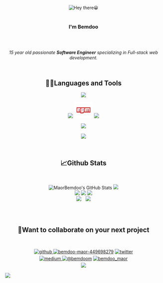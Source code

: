 <p align="center"><img src="https://www.funimada.com/assets/images/cards/big/hello-4.gif" alt="Hey there😀"></p>

<h3 align="center"><br>
<b>I'm Bemdoo</b></h3><br><br>

<p align="center"><i>15 year old passionate <b>Software Engineer</b> specializing in Full-stack web development.</i></p><br>

<h2 align="center">👨‍💻Languages and Tools</h2>
<p align="center">
   <img src="https://skillicons.dev/icons?i=html,css,bootstrap,sass,js,jquery,react,git"/>
</p>

<p align="center">
   <img src="https://skillicons.dev/icons?i=github,bash,figma"/>
   <img width="60" height="50px" src="./assets/npm logo.png" alt="npm"/>
   <img src="https://skillicons.dev/icons?i=webpack,vite,redux,py"/>
</p>

<p align="center">
   <img src="https://skillicons.dev/icons?i=django,cpp,arduino,idea,powershell,markdown,materialui,typescript"/>
</p>

<p align="center">
   <img src="https://skillicons.dev/icons?i=nextjs,visualstudio,vscode,vim,jenkins,atom,wordpress,codepen"/>
</p><br>

<h2 align="center">📈Github Stats</h2><br>
<p align="center">
   <img  alt="MaorBemdoo's GitHub Stats" src="https://github-readme-stats.vercel.app/api?username=MaorBemdoo&theme=blueberry&show_icons=true&hide_border=false&count_private=true"/>
   <img src="https://github-readme-streak-stats.herokuapp.com/?user=MaorBemdoo&theme=blueberry"/>
   <br>
   <img src="https://github-profile-summary-cards.vercel.app/api/cards/profile-details?username=MaorBemdoo&theme=zenburn">
   <img src="https://github-readme-activity-graph.vercel.app/graph?username=MaorBemdoo&theme=gruvbox">
   <img src="https://github-readme-stats.vercel.app/api/top-langs?username=MaorBemdoo&layout=pie&theme=dracula&langs_count=7"/><br>
   <img src="https://stats.quine.sh/MaorBemdoo/dependencies?theme=dark" height="230px" style="margin-right: 10px;">
   <img src="https://github-profile-trophy.vercel.app/?username=MaorBemdoo&theme=gitdimmed&row=2&column=3">
</p><br><br>

<h2 align="center">🤼Want to collaborate on  your next project</h2><br>
<p align="center">
<a href="https://github.com/MaorBemdoo">
<img src="https://img.shields.io/badge/github-%2324292e.svg?&style=for-the-badge&logo=github&logoColor=white" alt=github style="margin-bottom: 5px;" />
</a>
<a href="https://linkedin.com/in/bemdoo-maor-449698279" target="_blank"><img src="https://img.shields.io/badge/linkedin-blue.svg?&style=for-the-badge&logo=linkedin&logoColor=white" style="margin-bottom: 5px;" alt="bemdoo-maor-449698279"></a>
<a href="https://twitter.com/BemdooMaor" target="_blank">
<img src="https://img.shields.io/badge/twitter-%2300acee.svg?&style=for-the-badge&logo=twitter&logoColor=white" alt=twitter style="margin-bottom: 5px;" />
</a><br>
<a href="https://instagram.com/bemdoomaor" target="_blank">
<img src="https://img.shields.io/badge/instagram-red.svg?&style=for-the-badge&logo=instagram&logoColor=white" alt=medium style="margin-bottom: 5px;" />
</a>  
<a href="https://hashnode.com/@bemdoom" target="_blank"><img src="https://img.shields.io/badge/hashnode-blue.svg?&style=for-the-badge&logo=hashnode&logoColor=white" style="margin-bottom: 5px;" alt="@bemdoom"></a>
<a href="https://www.hackerrank.com/bemdoo_maor" target="_blank"><img src="https://img.shields.io/badge/hackerrank-darkgreen.svg?&style=for-the-badge&logo=hackerrank&logoColor=white" style="margin-bottom: 5px;" alt="bemdoo_maor"></a><br>
<a href="mailto:bemdoo.maor1@gmail.com"><img src="https://img.shields.io/badge/Gmail-bemdoo.maor1@gmail.com-red?style=for-the-badge&logo=gmail"></a>
</p>

<img src="https://capsule-render.vercel.app/api?type=waving&color=gradient&height=100&section=footer">
